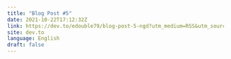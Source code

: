 ```yaml
---
title: "Blog Post #5"
date: 2021-10-22T17:12:32Z
link: https://dev.to/edouble79/blog-post-5-ngd?utm_medium=RSS&utm_source=news.12bit.vn
site: dev.to
language: English
draft: false
---
```

